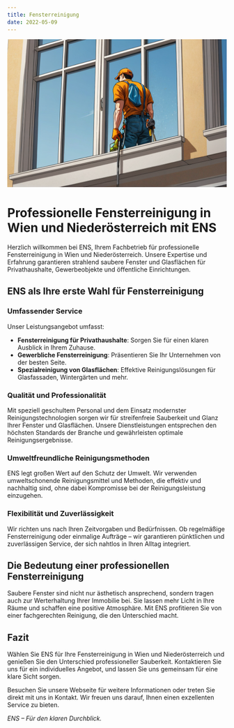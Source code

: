 ```yaml
---
title: Fensterreinigung
date: 2022-05-09
---
```


![](./banner.png)

# Professionelle Fensterreinigung in Wien und Niederösterreich mit ENS

Herzlich willkommen bei ENS, Ihrem Fachbetrieb für professionelle Fensterreinigung in Wien und Niederösterreich. Unsere Expertise und Erfahrung garantieren strahlend saubere Fenster und Glasflächen für Privathaushalte, Gewerbeobjekte und öffentliche Einrichtungen.

## ENS als Ihre erste Wahl für Fensterreinigung

### Umfassender Service

Unser Leistungsangebot umfasst:

- **Fensterreinigung für Privathaushalte**: Sorgen Sie für einen klaren Ausblick in Ihrem Zuhause.
- **Gewerbliche Fensterreinigung**: Präsentieren Sie Ihr Unternehmen von der besten Seite.
- **Spezialreinigung von Glasflächen**: Effektive Reinigungslösungen für Glasfassaden, Wintergärten und mehr.

### Qualität und Professionalität

Mit speziell geschultem Personal und dem Einsatz modernster Reinigungstechnologien sorgen wir für streifenfreie Sauberkeit und Glanz Ihrer Fenster und Glasflächen. Unsere Dienstleistungen entsprechen den höchsten Standards der Branche und gewährleisten optimale Reinigungsergebnisse.

### Umweltfreundliche Reinigungsmethoden

ENS legt großen Wert auf den Schutz der Umwelt. Wir verwenden umweltschonende Reinigungsmittel und Methoden, die effektiv und nachhaltig sind, ohne dabei Kompromisse bei der Reinigungsleistung einzugehen.

### Flexibilität und Zuverlässigkeit

Wir richten uns nach Ihren Zeitvorgaben und Bedürfnissen. Ob regelmäßige Fensterreinigung oder einmalige Aufträge – wir garantieren pünktlichen und zuverlässigen Service, der sich nahtlos in Ihren Alltag integriert.

## Die Bedeutung einer professionellen Fensterreinigung

Saubere Fenster sind nicht nur ästhetisch ansprechend, sondern tragen auch zur Werterhaltung Ihrer Immobilie bei. Sie lassen mehr Licht in Ihre Räume und schaffen eine positive Atmosphäre. Mit ENS profitieren Sie von einer fachgerechten Reinigung, die den Unterschied macht.

## Fazit

Wählen Sie ENS für Ihre Fensterreinigung in Wien und Niederösterreich und genießen Sie den Unterschied professioneller Sauberkeit. Kontaktieren Sie uns für ein individuelles Angebot, und lassen Sie uns gemeinsam für eine klare Sicht sorgen.

Besuchen Sie unsere Webseite für weitere Informationen oder treten Sie direkt mit uns in Kontakt. Wir freuen uns darauf, Ihnen einen exzellenten Service zu bieten.

_ENS – Für den klaren Durchblick._
